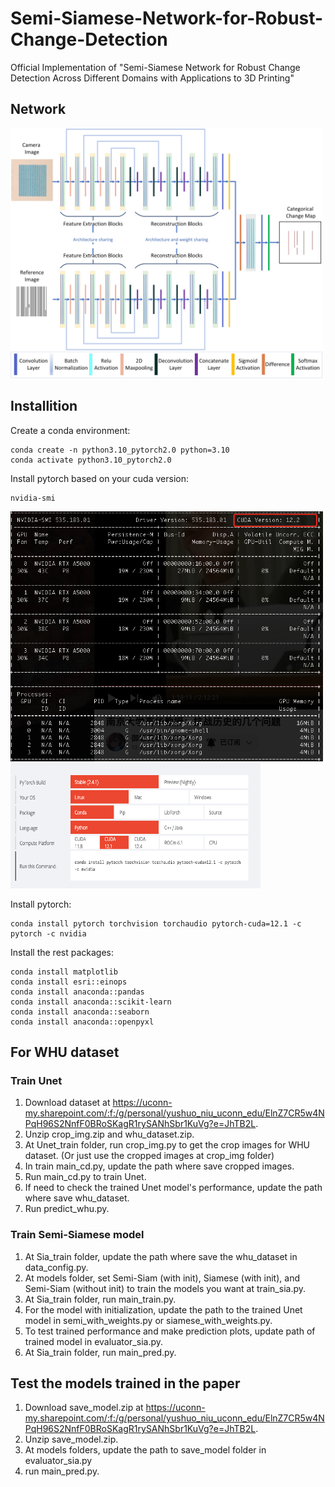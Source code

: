 # Semi-Siamese-Network-for-Robust-Change-Detection
Official Implementation of "Semi-Siamese Network for Robust Change Detection Across Different Domains with Applications to 3D Printing"

## Network
<img src='https://github.com/niuyushuo/Semi-Siamese-Network-for-Robust-Change-Detection/blob/main/images/model_architecture.png' width="500" height="400"> 

## Installition
Create a conda environment:
```
conda create -n python3.10_pytorch2.0 python=3.10
conda activate python3.10_pytorch2.0
```

Install pytorch based on your cuda version:
```
nvidia-smi
```

<img src='https://github.com/niuyushuo/Semi-Siamese-Network-for-Robust-Change-Detection/blob/main/images/smi.png' width="500" height="400">

<img src='https://github.com/niuyushuo/Semi-Siamese-Network-for-Robust-Change-Detection/blob/main/images/pytorch.png' width="400" height="200">

Install pytorch:
```
conda install pytorch torchvision torchaudio pytorch-cuda=12.1 -c pytorch -c nvidia
```
Install the rest packages:
```
conda install matplotlib
conda install esri::einops
conda install anaconda::pandas
conda install anaconda::scikit-learn
conda install anaconda::seaborn
conda install anaconda::openpyxl
```

## For WHU dataset
### Train Unet
1. Download dataset at https://uconn-my.sharepoint.com/:f:/g/personal/yushuo_niu_uconn_edu/ElnZ7CR5w4NPqH96S2NnfF0BRoSKagR1rySANhSbr1KuVg?e=JhTB2L.
2. Unzip crop_img.zip and whu_dataset.zip.
3. At Unet_train folder, run crop_img.py to get the crop images for WHU dataset. (Or just use the cropped images at crop_img folder)
4. In train main_cd.py, update the path where save cropped images.
5. Run main_cd.py to train Unet.
6. If need to check the trained Unet model's performance, update the path where save whu_dataset.
7. Run predict_whu.py.
### Train Semi-Siamese model
1. At Sia_train folder, update the path where save the whu_dataset in data_config.py.
2. At models folder, set Semi-Siam (with init), Siamese (with init), and Semi-Siam (without init) to train the models you want at train_sia.py.
3. At Sia_train folder, run main_train.py.
4. For the model with initialization, update the path to the trained Unet model in semi_with_weights.py or siamese_with_weights.py.
6. To test trained performance and make prediction plots, update path of trained model in evaluator_sia.py.
7. At Sia_train folder, run main_pred.py.

## Test the models trained in the paper
1. Download save_model.zip at https://uconn-my.sharepoint.com/:f:/g/personal/yushuo_niu_uconn_edu/ElnZ7CR5w4NPqH96S2NnfF0BRoSKagR1rySANhSbr1KuVg?e=JhTB2L.
2. Unzip save_model.zip.
3. At models folders, update the path to save_model folder in evaluator_sia.py
4. run main_pred.py.
